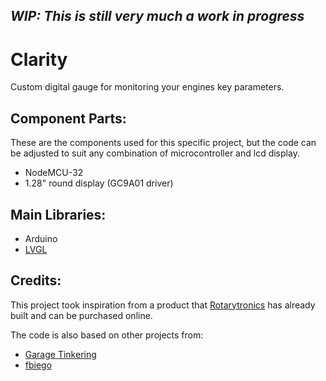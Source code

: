 **_WIP: This is still very much a work in progress_**
---

Clarity
=======
Custom digital gauge for monitoring your engines key parameters.

Component Parts:
----------------
These are the components used for this specific project, but the code can be adjusted to suit any combination of microcontroller and lcd display.
* NodeMCU-32
* 1.28" round display (GC9A01 driver)

Main Libraries:
---------------
* Arduino
* [LVGL](https://docs.lvgl.io/master/)

Credits:
--------
This project took inspiration from a product that [Rotarytronics](https://www.rotarytronics.com/) has already built and can be purchased online.

The code is also based on other projects from:
* [Garage Tinkering](https://github.com/valentineautos)
* [fbiego](https://github.com/fbiego)
